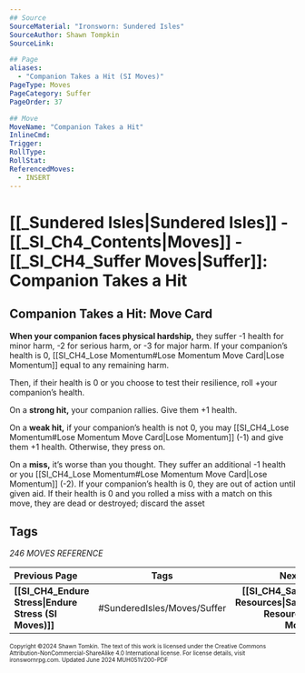 ```yaml
---
## Source
SourceMaterial: "Ironsworn: Sundered Isles"
SourceAuthor: Shawn Tompkin
SourceLink: 

## Page
aliases: 
  - "Companion Takes a Hit (SI Moves)"
PageType: Moves
PageCategory: Suffer
PageOrder: 37

## Move
MoveName: "Companion Takes a Hit"
InlineCmd: 
Trigger: 
RollType: 
RollStat: 
ReferencedMoves:
  - INSERT
---
```

# [[_Sundered Isles|Sundered Isles]] - [[_SI_Ch4_Contents|Moves]] - [[_SI_CH4_Suffer Moves|Suffer]]: Companion Takes a Hit
## Companion Takes a Hit: Move Card
**When your companion faces physical hardship,** they suffer -1 health for minor harm, -2 for serious harm, or -3 for major harm. If your companion’s health is 0, [[SI_CH4_Lose Momentum#Lose Momentum Move Card|Lose Momentum]] equal to any remaining harm.

Then, if their health is 0 or you choose to test their resilience, roll +your companion’s health.

On a **strong hit,** your companion rallies. Give them +1 health.

On a **weak hit,** if your companion’s health is not 0, you may [[SI_CH4_Lose Momentum#Lose Momentum Move Card|Lose Momentum]] (-1) and give them +1 health. Otherwise, they press on.

On a **miss,** it’s worse than you thought. They suffer an additional -1 health or you [[SI_CH4_Lose Momentum#Lose Momentum Move Card|Lose Momentum]] (-2). If your companion’s health is 0, they are out of action until given aid. If their health is 0 and you rolled a miss with a match on this move, they are dead or destroyed; discard the asset

## Tags
*246 MOVES REFERENCE*

| Previous Page | Tags | Next Page |
| :--- | :---: | ---: |
| **[[SI_CH4_Endure Stress\|Endure Stress (SI Moves)]]** | #SunderedIsles/Moves/Suffer | **[[SI_CH4_Sacrifice Resources\|Sacrifice Resources (SI Moves)]]** |

<font size=-2>Copyright ©2024 Shawn Tomkin. The text of this work is licensed under the Creative Commons Attribution-NonCommercial-ShareAlike 4.0 International license. For license details, visit ironswornrpg.com. Updated June 2024 MUH051V200-PDF</font>